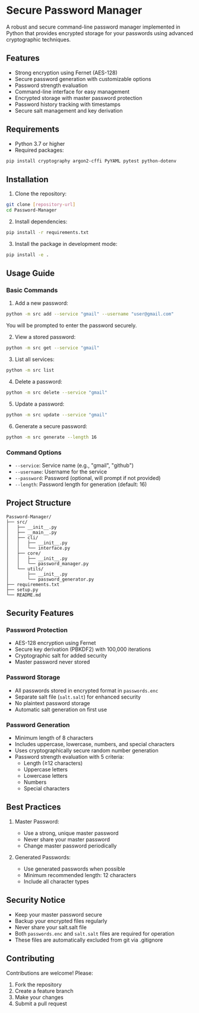 # Secure Password Manager

A robust and secure command-line password manager implemented in Python that provides encrypted storage for your passwords using advanced cryptographic techniques.

## Features

- Strong encryption using Fernet (AES-128)
- Secure password generation with customizable options
- Password strength evaluation
- Command-line interface for easy management
- Encrypted storage with master password protection
- Password history tracking with timestamps
- Secure salt management and key derivation

## Requirements

- Python 3.7 or higher
- Required packages:
```bash
pip install cryptography argon2-cffi PyYAML pytest python-dotenv
```

## Installation

1. Clone the repository:
```bash
git clone [repository-url]
cd Password-Manager
```

2. Install dependencies:
```bash
pip install -r requirements.txt
```

3. Install the package in development mode:
```bash
pip install -e .
```

## Usage Guide

### Basic Commands

1. Add a new password:
```bash
python -m src add --service "gmail" --username "user@gmail.com"
```
You will be prompted to enter the password securely.

2. View a stored password:
```bash
python -m src get --service "gmail"
```

3. List all services:
```bash
python -m src list
```

4. Delete a password:
```bash
python -m src delete --service "gmail"
```

5. Update a password:
```bash
python -m src update --service "gmail"
```

6. Generate a secure password:
```bash
python -m src generate --length 16
```

### Command Options

- `--service`: Service name (e.g., "gmail", "github")
- `--username`: Username for the service
- `--password`: Password (optional, will prompt if not provided)
- `--length`: Password length for generation (default: 16)

## Project Structure

```
Password-Manager/
├── src/
│   ├── __init__.py
│   ├── __main__.py
│   ├── cli/
│   │   ├── __init__.py
│   │   └── interface.py
│   ├── core/
│   │   ├── __init__.py
│   │   └── password_manager.py
│   └── utils/
│       ├── __init__.py
│       └── password_generator.py
├── requirements.txt
├── setup.py
└── README.md
```

## Security Features

### Password Protection
- AES-128 encryption using Fernet
- Secure key derivation (PBKDF2) with 100,000 iterations
- Cryptographic salt for added security
- Master password never stored

### Password Storage
- All passwords stored in encrypted format in `passwords.enc`
- Separate salt file (`salt.salt`) for enhanced security
- No plaintext password storage
- Automatic salt generation on first use

### Password Generation
- Minimum length of 8 characters
- Includes uppercase, lowercase, numbers, and special characters
- Uses cryptographically secure random number generation
- Password strength evaluation with 5 criteria:
  - Length (≥12 characters)
  - Uppercase letters
  - Lowercase letters
  - Numbers
  - Special characters

## Best Practices

1. Master Password:
   - Use a strong, unique master password
   - Never share your master password
   - Change master password periodically

2. Generated Passwords:
   - Use generated passwords when possible
   - Minimum recommended length: 12 characters
   - Include all character types

## Security Notice

- Keep your master password secure
- Backup your encrypted files regularly
- Never share your salt.salt file
- Both `passwords.enc` and `salt.salt` files are required for operation
- These files are automatically excluded from git via .gitignore

## Contributing

Contributions are welcome! Please:

1. Fork the repository
2. Create a feature branch
3. Make your changes
4. Submit a pull request